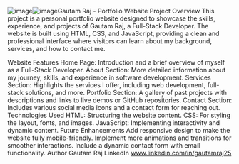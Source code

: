![image](https://github.com/user-attachments/assets/32974c40-db4e-4cab-b999-47ce1bef6e5f)![image](https://github.com/user-attachments/assets/5732302a-8fcb-4ecf-927a-71d5cc2dc8c8)Gautam Raj - Portfolio Website
Project Overview
This project is a personal portfolio website designed to showcase the skills, experience, and projects 
of Gautam Raj, a Full-Stack Developer. The website is built using HTML, CSS, and JavaScript, providing 
a clean and professional interface where visitors can learn about my background, services, and how to 
contact me.

Website Features
Home Page: Introduction and a brief overview of myself as a Full-Stack Developer.
About Section: More detailed information about my journey, skills, and experience in software development.
Services Section: Highlights the services I offer, including web development, full-stack solutions, and more.
Portfolio Section: A gallery of past projects with descriptions and links to live demos or GitHub repositories.
Contact Section: Includes various social media icons and a contact form for reaching out.
Technologies Used
HTML: Structuring the website content.
CSS: For styling the layout, fonts, and images.
JavaScript: Implementing interactivity and dynamic content.
Future Enhancements
Add responsive design to make the website fully mobile-friendly.
Implement more animations and transitions for smoother interactions.
Include a dynamic contact form with email functionality.
Author
Gautam Raj
LinkedIn www.linkedin.com/in/gautamraj25



